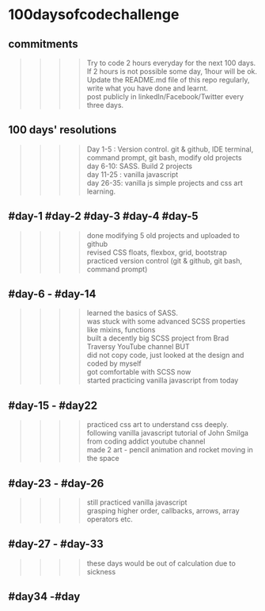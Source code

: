 # 100daysofcodechallenge
## commitments
>>>> Try to code 2 hours everyday for the next 100 days. <br>
>>>> If 2 hours is not possible some day, 1hour will be ok. <br>
>>>> Update the README.md file of this repo regularly, write what you have done and learnt. <br>
>>>> post publicly in linkedIn/Facebook/Twitter every three days. <br>

## 100 days' resolutions
 >>>> Day 1-5 : Version control. git & github, IDE terminal, command prompt, git bash, modify old projects <br>
 >>>> day 6-10: SASS. Build 2 projects <br>
 >>>> day 11-25 : vanilla javascript <br>
 >>>> day 26-35: vanilla js simple projects and css art learning.
 
 
 ## #day-1 #day-2 #day-3 #day-4 #day-5
 >>>> done modifying 5 old projects and uploaded to github <br>
 >>>> revised CSS floats, flexbox, grid, bootstrap <br>
 >>>> practiced version control (git & github, git bash, command prompt) <br>

## #day-6 - #day-14
>>>> learned the basics of SASS. <br>
>>>> was stuck with some advanced SCSS properties like mixins, functions <br>
>>>> built a decently big SCSS project from Brad Traversy YouTube channel BUT <br>
>>>> did not copy code, just looked at the design and coded by myself <br>
>>>> got comfortable with SCSS now <br>
>>>> started practicing vanilla javascript from today <br>

## #day-15 - #day22
>>>> practiced css art to understand css deeply. <br>
>>>> following vanilla javascript tutorial of John Smilga from coding addict youtube channel <br>
>>>> made 2 art - pencil animation and rocket moving in the space <br>

## #day-23 - #day-26
>>>> still practiced vanilla javascript <br>
>>>> grasping higher order, callbacks, arrows, array operators etc. <br>

## #day-27 - #day-33
>>>> these days would be out of calculation due to sickness <br>

## #day34 -#day
